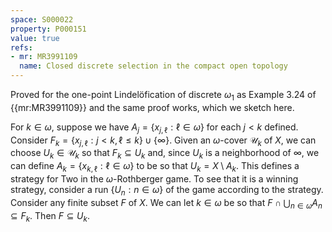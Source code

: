 ```yaml
---
space: S000022
property: P000151
value: true
refs:
- mr: MR3991109
  name: Closed discrete selection in the compact open topology
---
```


Proved for the one-point Lindelöfication of discrete $\omega_1$ as Example 3.24 of {{mr:MR3991109}} and the same proof works, which we sketch here.

For $k \in \omega$, suppose we have $A_j = \{ x_{j,\ell} : \ell \in \omega \}$ for each $j 
< k$ defined. Consider $F_k = \{ x_{j,\ell} : j < k, \ell \leq k \} \cup \{ \infty \}.$ Given an $\omega$-cover $\mathscr U_k$ of $X$, we can choose $U_k \in \mathscr U_k$ so that $F_k \subseteq U_k$ and, since $U_k$ is a neighborhood of $\infty$, we can define $A_k = \{ x_{k,\ell} : \ell \in \omega \}$ to be so that $U_k = X \setminus A_k$. This defines a strategy for Two in the $\omega$-Rothberger game. To see that it is a winning strategy, consider a run $\{ U_n : n \in \omega \}$ of the game according to the strategy. Consider any finite subset $F$ of $X$. We can let $k\in \omega$ be so that $F \cap \bigcup_{n\in\omega} A_n \subseteq F_k.$ Then $F \subseteq U_k$.